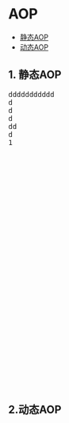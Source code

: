 # AOP

- [静态AOP](#静态AOP)
- [动态AOP](#动态AOP)

## 1. 静态AOP
<pre>
ddddddddddd
d
d
d
dd
d
1






























</pre>

## 2.动态AOP




